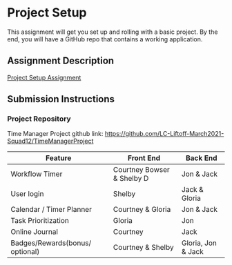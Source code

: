 # Project Setup
This assignment will get you set up and rolling with a basic project. By the end, you will have a GitHub repo that contains a working application.

## Assignment Description
[Project Setup Assignment](https://education.launchcode.org/liftoff/modules/assignments/project-setup)

## Submission Instructions

### Project Repository
Time Manager Project github link: https://github.com/LC-Liftoff-March2021-Squad12/TimeManagerProject

Feature| Front End | Back End
--------|----------|---------
Workflow Timer | Courtney Bowser & Shelby D | Jon &  Jack |
User login | Shelby | Jack & Gloria |
Calendar / Timer Planner| Courtney & Gloria | Jon & Jack
Task Prioritization | Gloria | Jon
Online Journal | Courtney | Jack
Badges/Rewards(bonus/ optional) | Courtney & Shelby | Gloria, Jon & Jack